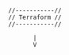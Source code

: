 
        //-----------//
        // Terraform //
        //-----------//

               |
               V
            
